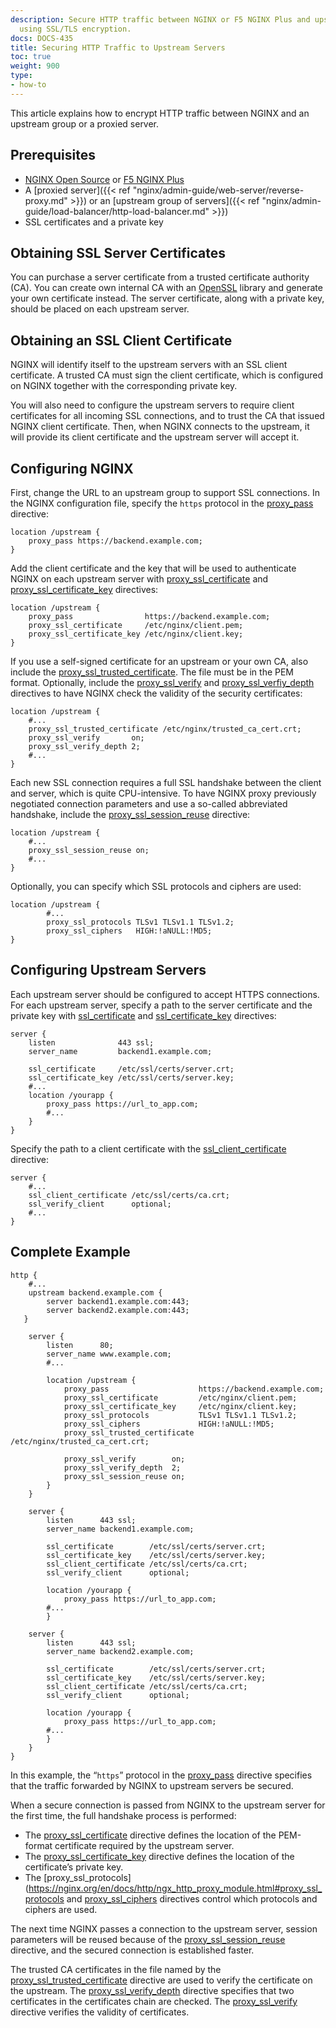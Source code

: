 ```yaml
---
description: Secure HTTP traffic between NGINX or F5 NGINX Plus and upstream servers,
  using SSL/TLS encryption.
docs: DOCS-435
title: Securing HTTP Traffic to Upstream Servers
toc: true
weight: 900
type:
- how-to
---
```


This article explains how to encrypt HTTP traffic between NGINX and an upstream group or a proxied server.


## Prerequisites

- [NGINX Open Source](https://nginx.org/en/download.html) or [F5 NGINX Plus](https://nginx.com/products/)
- A [proxied server]({{< ref "nginx/admin-guide/web-server/reverse-proxy.md" >}}) or an [upstream group of servers]({{< ref "nginx/admin-guide/load-balancer/http-load-balancer.md" >}})
- SSL certificates and a private key

## Obtaining SSL Server Certificates

You can purchase a server certificate from a trusted certificate authority (CA). You can create own internal CA with an [OpenSSL](https://www.openssl.org/) library and generate your own certificate instead. The server certificate, along with a private key, should be placed on each upstream server.

<span id="client_certs"></span>
## Obtaining an SSL Client Certificate

NGINX will identify itself to the upstream servers with an SSL client certificate. A trusted CA must sign the client certificate, which is configured on NGINX together with the corresponding private key.

You will also need to configure the upstream servers to require client certificates for all incoming SSL connections, and to trust the CA that issued NGINX client certificate. Then, when NGINX connects to the upstream, it will provide its client certificate and the upstream server will accept it.

<span id="config"></span>
## Configuring NGINX

First, change the URL to an upstream group to support SSL connections. In the NGINX configuration file, specify the `https` protocol in the [proxy_pass](https://nginx.org/en/docs/http/ngx_http_proxy_module.html#proxy_pass) directive:

```nginx
location /upstream {
    proxy_pass https://backend.example.com;
}
```

Add the client certificate and the key that will be used to authenticate NGINX on each upstream server with [proxy_ssl_certificate](https://nginx.org/en/docs/http/ngx_http_proxy_module.html#proxy_ssl_certificate) and [proxy_ssl_certificate_key](https://nginx.org/en/docs/http/ngx_http_proxy_module.html#proxy_ssl_certificate_key) directives:

```nginx
location /upstream {
    proxy_pass                https://backend.example.com;
    proxy_ssl_certificate     /etc/nginx/client.pem;
    proxy_ssl_certificate_key /etc/nginx/client.key;
}
```

If you use a self-signed certificate for an upstream or your own CA, also include the [proxy_ssl_trusted_certificate](https://nginx.org/en/docs/http/ngx_http_proxy_module.html#proxy_ssl_trusted_certificate). The file must be in the PEM format. Optionally, include the [proxy_ssl_verify](https://nginx.org/en/docs/http/ngx_http_proxy_module.html#proxy_ssl_verify) and [proxy_ssl_verfiy_depth](https://nginx.org/en/docs/http/ngx_http_proxy_module.html#proxy_ssl_verify_depth) directives to have NGINX check the validity of the security certificates:

```nginx
location /upstream {
    #...
    proxy_ssl_trusted_certificate /etc/nginx/trusted_ca_cert.crt;
    proxy_ssl_verify       on;
    proxy_ssl_verify_depth 2;
    #...
}
```

Each new SSL connection requires a full SSL handshake between the client and server, which is quite CPU-intensive. To have NGINX proxy previously negotiated connection parameters and use a so-called abbreviated handshake, include the [proxy_ssl_session_reuse](https://nginx.org/en/docs/http/ngx_http_proxy_module.html#proxy_ssl_session_reuse) directive:

```nginx
location /upstream {
    #...
    proxy_ssl_session_reuse on;
    #...
}
```

Optionally, you can specify which SSL protocols and ciphers are used:

```nginx
location /upstream {
        #...
        proxy_ssl_protocols TLSv1 TLSv1.1 TLSv1.2;
        proxy_ssl_ciphers   HIGH:!aNULL:!MD5;
}
```

<span id="config_upstream"></span>
## Configuring Upstream Servers

Each upstream server should be configured to accept HTTPS connections. For each upstream server, specify a path to the server certificate and the private key with [ssl_certificate](https://nginx.org/en/docs/http/ngx_http_ssl_module.html#ssl_certificate) and [ssl_certificate_key](https://nginx.org/en/docs/http/ngx_http_ssl_module.html#ssl_certificate_key) directives:

```nginx
server {
    listen              443 ssl;
    server_name         backend1.example.com;

    ssl_certificate     /etc/ssl/certs/server.crt;
    ssl_certificate_key /etc/ssl/certs/server.key;
    #...
    location /yourapp {
        proxy_pass https://url_to_app.com;
        #...
    }
}
```

Specify the path to a client certificate with the [ssl_client_certificate](https://nginx.org/en/docs/http/ngx_http_ssl_module.html#ssl_client_certificate) directive:

```nginx
server {
    #...
    ssl_client_certificate /etc/ssl/certs/ca.crt;
    ssl_verify_client      optional;
    #...
}
```

<span id="example"></span>
## Complete Example

```nginx
http {
    #...
    upstream backend.example.com {
        server backend1.example.com:443;
        server backend2.example.com:443;
   }

    server {
        listen      80;
        server_name www.example.com;
        #...

        location /upstream {
            proxy_pass                    https://backend.example.com;
            proxy_ssl_certificate         /etc/nginx/client.pem;
            proxy_ssl_certificate_key     /etc/nginx/client.key;
            proxy_ssl_protocols           TLSv1 TLSv1.1 TLSv1.2;
            proxy_ssl_ciphers             HIGH:!aNULL:!MD5;
            proxy_ssl_trusted_certificate /etc/nginx/trusted_ca_cert.crt;

            proxy_ssl_verify        on;
            proxy_ssl_verify_depth  2;
            proxy_ssl_session_reuse on;
        }
    }

    server {
        listen      443 ssl;
        server_name backend1.example.com;

        ssl_certificate        /etc/ssl/certs/server.crt;
        ssl_certificate_key    /etc/ssl/certs/server.key;
        ssl_client_certificate /etc/ssl/certs/ca.crt;
        ssl_verify_client      optional;

        location /yourapp {
            proxy_pass https://url_to_app.com;
        #...
        }

    server {
        listen      443 ssl;
        server_name backend2.example.com;

        ssl_certificate        /etc/ssl/certs/server.crt;
        ssl_certificate_key    /etc/ssl/certs/server.key;
        ssl_client_certificate /etc/ssl/certs/ca.crt;
        ssl_verify_client      optional;

        location /yourapp {
            proxy_pass https://url_to_app.com;
        #...
        }
    }
}
```

In this example, the “`https`” protocol in the [proxy_pass](https://nginx.org/en/docs/http/ngx_http_proxy_module.html#proxy_pass) directive specifies that the traffic forwarded by NGINX to upstream servers be secured.

When a secure connection is passed from NGINX to the upstream server for the first time, the full handshake process is performed:

- The [proxy_ssl_certificate](https://nginx.org/en/docs/http/ngx_http_proxy_module.html#proxy_ssl_certificate) directive defines the location of the PEM-format certificate required by the upstream server.
- The [proxy_ssl_certificate_key](https://nginx.org/en/docs/http/ngx_http_proxy_module.html#proxy_ssl_certificate_key) directive defines the location of the certificate’s private key.
- The [proxy_ssl_protocols](https://nginx.org/en/docs/http/ngx_http_proxy_module.html#proxy_ssl_protocols and [proxy_ssl_ciphers](https://nginx.org/en/docs/http/ngx_http_proxy_module.html#proxy_ssl_ciphers) directives control which protocols and ciphers are used.

The next time NGINX passes a connection to the upstream server, session parameters will be reused because of the [proxy_ssl_session_reuse](https://nginx.org/en/docs/http/ngx_http_proxy_module.html#proxy_ssl_session_reuse) directive, and the secured connection is established faster.

The trusted CA certificates in the file named by the [proxy_ssl_trusted_certificate](https://nginx.org/en/docs/http/ngx_http_proxy_module.html#proxy_ssl_trusted_certificate) directive are used to verify the certificate on the upstream.
The [proxy_ssl_verify_depth](https://nginx.org/en/docs/http/ngx_http_proxy_module.html#proxy_ssl_verify_depth) directive specifies that two certificates in the certificates chain are checked. 
The [proxy_ssl_verify](https://nginx.org/en/docs/http/ngx_http_proxy_module.html#proxy_ssl_verify) directive verifies the validity of certificates.
